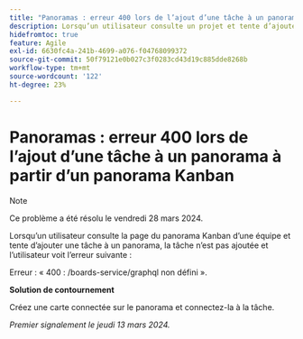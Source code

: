 ```yaml
---
title: "Panoramas : erreur 400 lors de l’ajout d’une tâche à un panorama à partir d’une page d’équipe"
description: Lorsqu’un utilisateur consulte un projet et tente d’ajouter une tâche à un panorama, la tâche n’est pas ajoutée et l’utilisateur voit une erreur. Une solution de contournement est disponible.
hidefromtoc: true
feature: Agile
exl-id: 6630fc4a-241b-4699-a076-f04768099372
source-git-commit: 50f79121e0b027c3f0283cd43d19c885dde8268b
workflow-type: tm+mt
source-wordcount: '122'
ht-degree: 23%

---
```


# Panoramas : erreur 400 lors de l’ajout d’une tâche à un panorama à partir d’un panorama Kanban

>[!NOTE]
>
>Ce problème a été résolu le vendredi 28 mars 2024.

Lorsqu’un utilisateur consulte la page du panorama Kanban d’une équipe et tente d’ajouter une tâche à un panorama, la tâche n’est pas ajoutée et l’utilisateur voit l’erreur suivante :

Erreur : « 400 : /boards-service/graphql non défini ».

**Solution de contournement**

Créez une carte connectée sur le panorama et connectez-la à la tâche.

_Premier signalement le jeudi 13 mars 2024._
